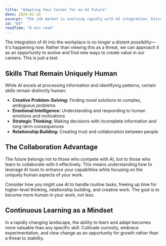 ```yaml
---
title: "Adapting Your Career for an AI Future"
date: 2024-01-10
excerpt: "The job market is evolving rapidly with AI integration. Discover practical strategies for staying relevant and finding opportunities in this new landscape."
id: "03"
readTime: "6 min read"
---
```


The integration of AI into the workplace is no longer a distant possibility—it's happening now. Rather than viewing this as a threat, we can approach it as an opportunity to evolve and find new ways to create value in our careers. This is just a test.

## Skills That Remain Uniquely Human

While AI excels at processing information and identifying patterns, certain skills remain distinctly human:

- **Creative Problem-Solving:** Finding novel solutions to complex, ambiguous problems
- **Emotional Intelligence:** Understanding and responding to human emotions and motivations
- **Strategic Thinking:** Making decisions with incomplete information and long-term consequences
- **Relationship Building:** Creating trust and collaboration between people

## The Collaboration Advantage

The future belongs not to those who compete with AI, but to those who learn to collaborate with it effectively. This means understanding how to leverage AI tools to enhance your capabilities while focusing on the uniquely human aspects of your work.

Consider how you might use AI to handle routine tasks, freeing up time for higher-level thinking, relationship building, and creative work. The goal is to become more human in your work, not less.

## Continuous Learning as a Mindset

In a rapidly changing landscape, the ability to learn and adapt becomes more valuable than any specific skill. Cultivate curiosity, embrace experimentation, and view change as an opportunity for growth rather than a threat to stability.

